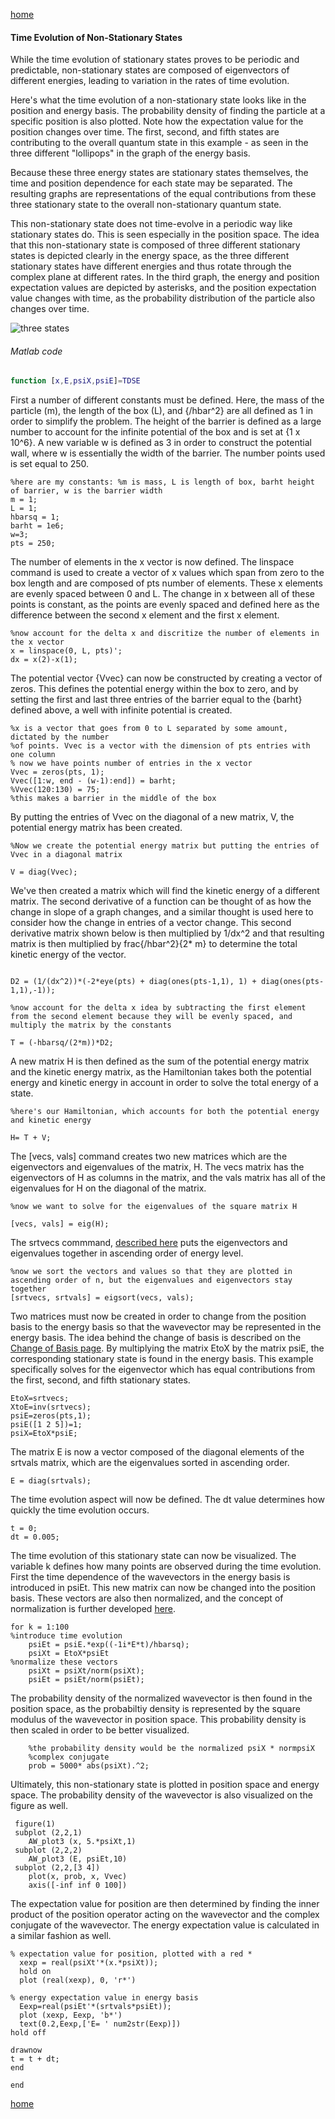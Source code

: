 [home](/README.md)

#### Time Evolution of Non-Stationary States
While the time evolution of stationary states proves to be periodic and predictable, non-stationary states are composed of 
eigenvectors of different energies, leading to variation in the rates of time evolution. 

Here's what the time evolution of a non-stationary state looks like in the position and energy basis. The probability density of finding the particle at a specific position is also plotted. Note how the expectation value for the position changes over time. The first, second, and fifth states are contributing to the overall quantum state in this example - as seen in the three different "lollipops" in the graph of the energy basis. 

Because these three energy states are stationary states themselves, the time and position dependence for each state may be separated. The resulting graphs are representations of the equal contributions from these three stationary state to the overall non-stationary quantum state.

This non-stationary state does not time-evolve in a periodic way like stationary states do. This is seen especially in the position space. The idea that this non-stationary state is composed of three different stationary states is depicted clearly in the energy space, as the three different stationary states have different energies and thus rotate through the complex plane at different rates. In the third graph, the energy and position expectation values are depicted by asterisks, and the position expectation value changes with time, as the probability distribution of the particle also changes over time. 

![three states](/tdsenonstat.gif)

###### Matlab code 
```Matlab
function [x,E,psiX,psiE]=TDSE
```

First a number of different constants must be defined. Here, the mass of the particle (m), the length of the box (L), and {/hbar^2} are all defined as 1 in order to simplify the problem. The height of the barrier is defined as a large number to account for the infinite potential of the box and is set at {1 x 10^6}. A new variable w is defined as 3 in order to construct the potential wall, where w is essentially the width of the barrier. The number points used is set equal to 250.
```
%here are my constants: %m is mass, L is length of box, barht height of barrier, w is the barrier width
m = 1;
L = 1;
hbarsq = 1;
barht = 1e6;
w=3;
pts = 250;
```

The number of elements in the x vector is now defined. The linspace command is used to create a vector of x values which span from zero to the box length and are composed of pts number of elements. These x elements are evenly spaced between 0 and L. The change in x between all of these points is constant, as the points are evenly spaced and defined here as the difference between the second x element and the first x element. 
```
%now account for the delta x and discritize the number of elements in the x vector
x = linspace(0, L, pts)';
dx = x(2)-x(1);
```
The potential vector {Vvec} can now be constructed by creating a vector of zeros. This defines the potential energy within the box to zero, and by setting the first and last three entries of the barrier equal to the {barht} defined above, a well with infinite potential is created. 
```
%x is a vector that goes from 0 to L separated by some amount, dictated by the number
%of points. Vvec is a vector with the dimension of pts entries with one column
% now we have points number of entries in the x vector
Vvec = zeros(pts, 1);
Vvec([1:w, end - (w-1):end]) = barht;
%Vvec(120:130) = 75;
%this makes a barrier in the middle of the box
```
By putting the entries of Vvec on the diagonal of a new matrix, V, the potential energy matrix has been created.

```
%Now we create the potential energy matrix but putting the entries of Vvec in a diagonal matrix

V = diag(Vvec);
```

We've then created a matrix which will find the kinetic energy of a different matrix. The second derivative of a function can be thought of as how the change in slope of a graph changes, and a similar thought is used here to consider how the change in entries of a vector change. This second derivative matrix shown below is then multiplied by 1/dx^2 and that resulting matrix is then multiplied by frac{/hbar^2}{2* m} to determine the total kinetic energy of the vector.

```%making the second derivative matrix

D2 = (1/(dx^2))*(-2*eye(pts) + diag(ones(pts-1,1), 1) + diag(ones(pts-1,1),-1));

%now account for the delta x idea by subtracting the first element from the second element because they will be evenly spaced, and multiply the matrix by the constants 

T = (-hbarsq/(2*m))*D2;
```
A new matrix H is then defined as the sum of the potential energy matrix and the kinetic energy matrix, as the Hamiltonian takes both the potential energy and kinetic energy in account in order to solve the total energy of a state.
```
%here's our Hamiltonian, which accounts for both the potential energy and kinetic energy

H= T + V;
```

The [vecs, vals] command creates two new matrices which are the eigenvectors and eigenvalues of the matrix, H. The vecs matrix has the eigenvectors of H as columns in the matrix, and the vals matrix has all of the eigenvalues for H on the diagonal of the matrix. 

```
%now we want to solve for the eigenvalues of the square matrix H

[vecs, vals] = eig(H);
```

The srtvecs commmand, [described here](/Eigsort.md) puts the eigenvectors and eigenvalues together in ascending order of energy level. 
```
%now we sort the vectors and values so that they are plotted in ascending order of n, but the eigenvalues and eigenvectors stay together
[srtvecs, srtvals] = eigsort(vecs, vals);
```

Two matrices must now be created in order to change from the position basis to the energy basis so that the wavevector may be represented in the energy basis. The idea behind the change of basis is described on the [Change of Basis page](/Basis.md). By multiplying the matrix EtoX by the matrix psiE, the corresponding stationary state is found in the energy basis. This example specifically solves for the eigenvector which has equal contributions from the first, second, and fifth stationary states.  

```
EtoX=srtvecs; 
XtoE=inv(srtvecs); 
psiE=zeros(pts,1); 
psiE([1 2 5])=1; 
psiX=EtoX*psiE;
````

The matrix E is now a vector composed of the diagonal elements of the srtvals matrix, which are the eigenvalues sorted in ascending order. 
```
E = diag(srtvals);
```

The time evolution aspect will now be defined. The dt value determines how quickly the time evolution occurs. 
```
t = 0;
dt = 0.005;
```

The time evolution of this stationary state can now be visualized. The variable k defines how many points are observed during the time evolution. First the time dependence of the wavevectors in the energy basis is introduced in psiEt. This new matrix can now be changed into the position basis. These vectors are also then normalized, and the concept of normalization is further developed [here](/Background.md). 
```
for k = 1:100
%introduce time evolution
    psiEt = psiE.*exp((-1i*E*t)/hbarsq);
    psiXt = EtoX*psiEt
%normalize these vectors
    psiXt = psiXt/norm(psiXt);
    psiEt = psiEt/norm(psiEt);
```
The probability density of the normalized wavevector is then found in the position space, as the probabiltiy density is represented by the square modulus of the wavevector in position space. This probability density is then scaled in order to be better visualized. 
```
    %the probability density would be the normalized psiX * normpsiX
    %complex conjugate
    prob = 5000* abs(psiXt).^2;
```
Ultimately, this non-stationary state is plotted in position space and energy space. The probability density of the wavevector is also visualized on the figure as well. 
```
 figure(1)
 subplot (2,2,1)
    AW_plot3 (x, 5.*psiXt,1)
 subplot (2,2,2)
    AW_plot3 (E, psiEt,10)
 subplot (2,2,[3 4])
    plot(x, prob, x, Vvec)
    axis([-inf inf 0 100])
 ```
 The expectation value for position are then determined by finding the inner product of the position operator acting on the wavevector and the complex conjugate of the wavevector. The energy expectation value is calculated in a similar fashion as well. 
 ```
% expectation value for position, plotted with a red *
   xexp = real(psiXt'*(x.*psiXt));
   hold on 
   plot (real(xexp), 0, 'r*')
   
% energy expectation value in energy basis
   Eexp=real(psiEt'*(srtvals*psiEt));
   plot (xexp, Eexp, 'b*')
   text(0.2,Eexp,['E= ' num2str(Eexp)])
 hold off
  
 drawnow
t = t + dt;
end

end
``` 

[home](/README.md)
  
